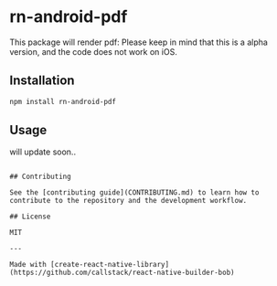 # rn-android-pdf

This package will render pdf: 
Please keep in mind that this is a alpha version, and the code does not work on iOS.

## Installation

```sh
npm install rn-android-pdf
```

## Usage

will update soon..
```

## Contributing

See the [contributing guide](CONTRIBUTING.md) to learn how to contribute to the repository and the development workflow.

## License

MIT

---

Made with [create-react-native-library](https://github.com/callstack/react-native-builder-bob)
